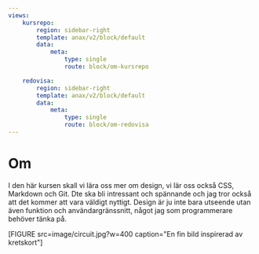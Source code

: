 ```yaml
---
views:
    kursrepo:
        region: sidebar-right
        template: anax/v2/block/default
        data:
            meta:
                type: single
                route: block/om-kursrepo

    redovisa:
        region: sidebar-right
        template: anax/v2/block/default
        data:
            meta:
                type: single
                route: block/om-redovisa
---
```

Om
=========================

I den här kursen skall vi lära oss mer om design, vi lär oss också CSS, Markdown och Git. Dte ska bli intressant och spännande och jag tror också att det kommer att vara väldigt nyttigt. Design är ju inte bara utseende utan även funktion och användargränssnitt, något jag som programmerare behöver tänka på.

[FIGURE src=image/circuit.jpg?w=400 caption="En fin bild inspirerad av kretskort"]
